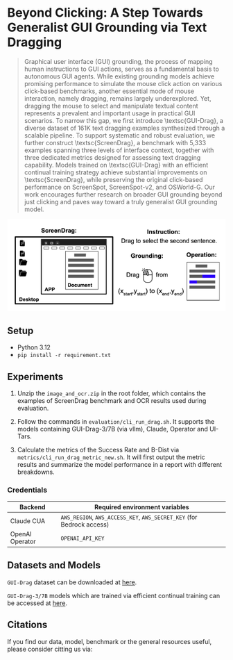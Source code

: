 # Beyond Clicking: A Step Towards Generalist GUI Grounding via Text Dragging


> Graphical user interface (GUI) grounding, the process of mapping human instructions to GUI actions, serves as a fundamental basis to autonomous GUI agents. While existing grounding models achieve promising performance to simulate the mouse click action on various click-based benchmarks, another essential mode of mouse interaction, namely dragging, remains largely underexplored. Yet, dragging the mouse to select and manipulate textual content represents a prevalent and important usage in practical GUI scenarios. To narrow this gap, we first introduce \textsc{GUI-Drag}, a diverse dataset of 161K text dragging examples synthesized through a scalable pipeline. To support systematic and robust evaluation, we further construct \textsc{ScreenDrag}, a benchmark with 5,333 examples spanning three levels of interface context, together with three dedicated metrics designed for assessing text dragging capability. Models trained on \textsc{GUI-Drag} with an efficient continual training strategy achieve substantial improvements on \textsc{ScreenDrag}, while preserving the original click-based performance on ScreenSpot, ScreenSpot-v2, and OSWorld-G. Our work encourages further research on broader GUI grounding beyond just clicking and paves way toward a truly generalist GUI grounding model.

![GUI-Drag Dataset Overview](assets/GUI_Drag.png)



## Setup

- Python 3.12
- `pip install -r requirement.txt`



## Experiments

1. Unzip the `image_and_ocr.zip` in the root folder, which contains the examples of ScreenDrag benchmark and OCR results used during evaluation.

2. Follow the commands in `evaluation/cli_run_drag.sh`. It supports the models containing GUI-Drag-3/7B (via vllm), Claude, Operator and UI-Tars.

3. Calculate the metrics of the Success Rate and B-Dist via `metrics/cli_run_drag_metric_new.sh`. It will first output the metric results and summarize the model performance in a report with different breakdowns.


### Credentials

| Backend | Required environment variables |
| --- | --- |
| Claude CUA | `AWS_REGION`, `AWS_ACCESS_KEY`, `AWS_SECRET_KEY` (for Bedrock access) |
| OpenAI Operator | `OPENAI_API_KEY` |


## Datasets and Models

`GUI-Drag` dataset can be downloaded at [here](https://huggingface.co/datasets/osunlp/GUI-Drag-dataset).

`GUI-Drag-3/7B` models which are trained via efficient continual training can be accessed at [here](https://huggingface.co/datasets/osunlp/GUI-Drag-dataset).

## Citations

If you find our data, model, benchmark or the general resources useful, please consider citting us via: